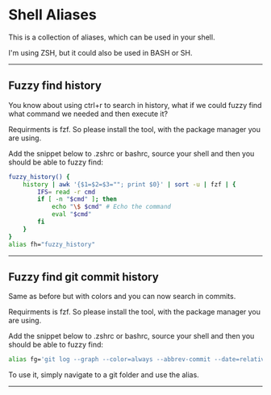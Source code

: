# Shell Aliases

This is a collection of aliases, which can be used in your shell.

I'm using ZSH, but it could also be used in BASH or SH.

---

## Fuzzy find history

You know about using ctrl+r to search in history, what if we could fuzzy find
what command we needed and then execute it?

Requirments is fzf. So please install the tool, with the package manager you are
using.

Add the snippet below to .zshrc or bashrc, source your shell and then you should
be able to fuzzy find:

```bash
fuzzy_history() {
    history | awk '{$1=$2=$3=""; print $0}' | sort -u | fzf | {
        IFS= read -r cmd
        if [ -n "$cmd" ]; then
            echo "\$ $cmd" # Echo the command
            eval "$cmd"
        fi
    }
}
alias fh="fuzzy_history"
```

---

## Fuzzy find git commit history

Same as before but with colors and you can now search in commits.

Requirments is fzf. So please install the tool, with the package manager you are
using.

Add the snippet below to .zshrc or bashrc, source your shell and then you should
be able to fuzzy find:

```bash
alias fg='git log --graph --color=always --abbrev-commit --date=relative --format="%C(auto)%h%d %C(blue)%ad %C(yellow)%s %C(green)[%an]" --all | fzf --ansi --no-sort --reverse --tiebreak=index --bind=ctrl-s:toggle-sort --header="Press CTRL-S to toggle sort"'
```

To use it, simply navigate to a git folder and use the alias.

---
